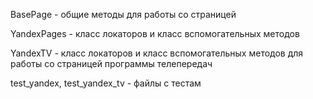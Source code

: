 BasePage - общие методы для работы со страницей

YandexPages - класс локаторов и класс вспомогательных методов

YandexTV - класс локаторов и класс вспомогательных методов для работы со страницей программы телепередач

test_yandex, test_yandex_tv - файлы с тестам
